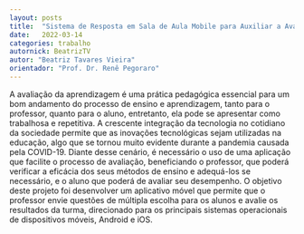 ```yaml
---
layout: posts
title:  "Sistema de Resposta em Sala de Aula Mobile para Auxiliar a Avaliação da Aprendizagem"
date:   2022-03-14
categories: trabalho
autornick: BeatrizTV
autor: "Beatriz Tavares Vieira"
orientador: "Prof. Dr. Renê Pegoraro"
---
```

A avaliação da aprendizagem é uma prática pedagógica essencial para um bom andamento do processo de ensino e aprendizagem, tanto para o professor, quanto para o aluno, entretanto, ela pode se apresentar como trabalhosa e repetitiva. A crescente integração da tecnologia no cotidiano da sociedade permite que as inovações tecnológicas sejam utilizadas na educação, algo que se tornou muito evidente durante a pandemia causada pela COVID-19. Diante desse cenário, é necessário o uso de uma aplicação que facilite o processo de avaliação, beneficiando o professor, que poderá verificar a eficácia dos seus métodos de ensino e adequá-los se necessário, e o aluno que poderá de avaliar seu desempenho. O objetivo deste projeto foi desenvolver um aplicativo móvel que permite que o professor envie questões de múltipla escolha para os alunos e avalie os resultados da turma, direcionado para os principais sistemas operacionais de dispositivos móveis, Android e iOS.
